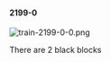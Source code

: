 #### 2199-0
![train-2199-0-0.png](https://github.com/lil-lab/nlvr/raw/master/nlvr/train/images/70/train-2199-0-0.png "train-2199-0-0.png")

There are 2 black blocks